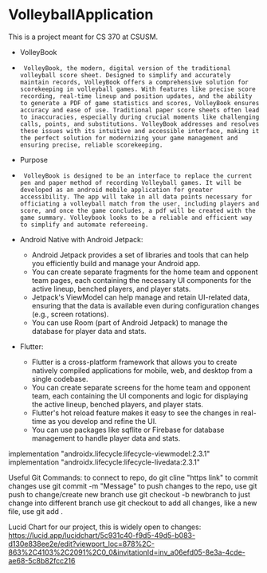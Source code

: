 # VolleyballApplication
This is a project meant for CS 370 at CSUSM. 

* VolleyBook
*      VolleyBook, the modern, digital version of the traditional volleyball score sheet. Designed to simplify and accurately maintain records, VolleyBook offers a comprehensive solution for scorekeeping in volleyball games. With features like precise score recording, real-time lineup and position updates, and the ability to generate a PDF of game statistics and scores, VolleyBook ensures accuracy and ease of use. Traditional paper score sheets often lead to inaccuracies, especially during crucial moments like challenging calls, points, and substitutions. VolleyBook addresses and resolves these issues with its intuitive and accessible interface, making it the perfect solution for modernizing your game management and ensuring precise, reliable scorekeeping.  

* Purpose
*      VolleyBook is designed to be an interface to replace the current pen and paper method of recording Volleyball games. It will be developed as an android mobile application for greater accessibility. The app will take in all data points necessary for officiating a volleyball match from the user, including players and score, and once the game concludes, a pdf will be created with the game summary. Volleybook looks to be a reliable and efficient way to simplify and automate refereeing.
     
* Android Native with Android Jetpack:
    * Android Jetpack provides a set of libraries and tools that can help you efficiently build and manage your Android app.
    * You can create separate fragments for the home team and opponent team pages, each containing the necessary UI components for the active lineup, benched players, and player stats.
    * Jetpack's ViewModel can help manage and retain UI-related data, ensuring that the data is available even during configuration changes (e.g., screen rotations).
    * You can use Room (part of Android Jetpack) to manage the database for player data and stats.
      
* Flutter:
    * Flutter is a cross-platform framework that allows you to create natively compiled applications for mobile, web, and desktop from a single codebase.
    * You can create separate screens for the home team and opponent team, each containing the UI components and logic for displaying the active lineup, benched players, and player stats.
    * Flutter's hot reload feature makes it easy to see the changes in real-time as you develop and refine the UI.
    * You can use packages like sqflite or Firebase for database management to handle player data and stats.
      

implementation "androidx.lifecycle:lifecycle-viewmodel:2.3.1"
implementation "androidx.lifecycle:lifecycle-livedata:2.3.1"


Useful Git Commands:
to connect to repo, do git cline "https link"
to commit changes use git commit -m "Message"
to push changes to the repo, use git push
to change/create new branch use git checkout -b newbranch
to just change into different branch use git checkout
to add all changes, like a new file, use git add . 

Lucid Chart for our project, this is widely open to changes: 
https://lucid.app/lucidchart/5c931c40-f9d5-49d5-b083-d130e838ee2e/edit?viewport_loc=878%2C-863%2C4103%2C2091%2C0_0&invitationId=inv_a06efd05-8e3a-4cde-ae68-5c8b82fcc216

